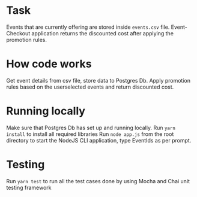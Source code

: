 # Task

Events that are currently offering are stored inside `events.csv` file. Event-Checkout application returns the discounted cost after applying the promotion rules.

# How code works

Get event details from csv file, store data to Postgres Db.
Apply promotion rules based on the userselected events and return discounted cost.

# Running locally

Make sure that Postgres Db has set up and running locally.
Run `yarn install` to install all required libraries 
Run `node app.js` from the root directory to start the NodeJS CLI application, type EventIds as per prompt.

# Testing
Run `yarn test` to run all the test cases done by using Mocha and Chai unit testing framework
